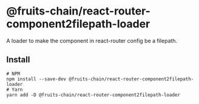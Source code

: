 # @fruits-chain/react-router-component2filepath-loader

A loader to make the component in react-router config be a filepath.

## Install

```shell
# NPM
npm install --save-dev @fruits-chain/react-router-component2filepath-loader
# Yarn
yarn add -D @fruits-chain/react-router-component2filepath-loader
```
